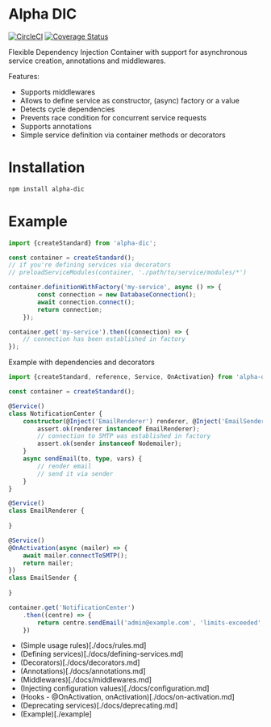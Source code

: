 # Alpha DIC

[![CircleCI](https://travis-ci.org/wookieb/alpha-dic.svg?branch=master)](https://travis-ci.org/wookieb/alpha-dic)
[![Coverage Status](https://coveralls.io/repos/github/wookieb/alpha-dic/badge.svg?branch=master)](https://coveralls.io/github/wookieb/alpha-dic?branch=master)

Flexible Dependency Injection Container with support for asynchronous service creation, annotations and middlewares.

Features:
* Supports middlewares
* Allows to define service as constructor, (async) factory or a value
* Detects cycle dependencies
* Prevents race condition for concurrent service requests
* Supports annotations
* Simple service definition via container methods or decorators

# Installation
```bash
npm install alpha-dic
```

# Example
```typescript
import {createStandard} from 'alpha-dic';

const container = createStandard();
// if you're defining services via decorators
// preloadServiceModules(container, './path/to/service/modules/*')

container.definitionWithFactory('my-service', async () => {
        const connection = new DatabaseConnection();
        await connection.connect();
        return connection;
    });

container.get('my-service').then((connection) => {
    // connection has been established in factory
});

```

Example with dependencies and decorators
```typescript
import {createStandard, reference, Service, OnActivation} from 'alpha-dic';

const container = createStandard();

@Service()
class NotificationCenter {
    constructor(@Inject('EmailRenderer') renderer, @Inject('EmailSender') sender) {
        assert.ok(renderer instanceof EmailRenderer);
        // connection to SMTP was established in factory
        assert.ok(sender instanceof Nodemailer);
    }
    async sendEmail(to, type, vars) {
        // render email
        // send it via sender
    }
}

@Service()
class EmailRenderer {
    
}

@Service()
@OnActivation(async (mailer) => {
    await mailer.connectToSMTP();
    return mailer;
})
class EmailSender {
    
}

container.get('NotificationCenter')
    .then((centre) => {
        return centre.sendEmail('admin@example.com', 'limits-exceeded', {})
    })
```

* (Simple usage rules)[./docs/rules.md]
* (Defining services)[./docs/defining-services.md]
* (Decorators)[./docs/decorators.md]
* (Annotations)[./docs/annotations.md]
* (Middlewares)[./docs/middlewares.md]
* (Injecting configuration values)[./docs/configuration.md]
* (Hooks - @OnActivation, onActivation)[./docs/on-activation.md]
* (Deprecating services)[./docs/deprecating.md]
* (Example)[./example]
